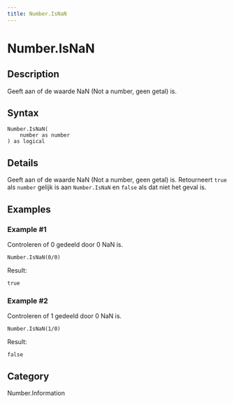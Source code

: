 ```yaml
---
title: Number.IsNaN
---
```


# Number.IsNaN


## Description

Geeft aan of de waarde NaN (Not a number, geen getal) is.


## Syntax

```powerquery
Number.IsNaN(
    number as number
) as logical
```


## Details

Geeft aan of de waarde NaN (Not a number, geen getal) is. Retourneert <code>true</code> als <code>number</code> gelijk is aan <code>Number.IsNaN</code> en <code>false</code> als dat niet het geval is.


## Examples

### Example #1 
Controleren of 0 gedeeld door 0 NaN is.
```powerquery
Number.IsNaN(0/0)
```

Result: 
```powerquery
true
```


### Example #2 
Controleren of 1 gedeeld door 0 NaN is.
```powerquery
Number.IsNaN(1/0)
```

Result: 
```powerquery
false
```




## Category
Number.Information
